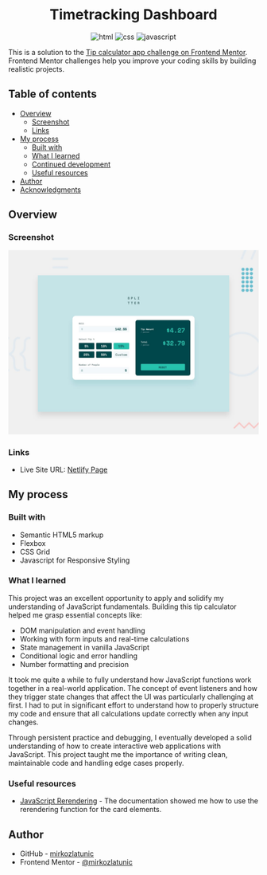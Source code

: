 <div align="center">
<h1>Timetracking Dashboard</h1>

<img src="https://img.shields.io/badge/html5-%23E34F26.svg?style=for-the-badge&logo=html5&logoColor=white" alt="html">
<img src="https://img.shields.io/badge/css3-%231572B6.svg?style=for-the-badge&logo=css3&logoColor=white" alt="css">
<img src="https://img.shields.io/badge/javascript-%23323330.svg?style=for-the-badge&logo=javascript&logoColor=%23F7DF1E" alt="javascript">
</div>

This is a solution to the [Tip calculator app challenge on Frontend Mentor](https://www.frontendmentor.io/challenges/tip-calculator-app-ugJNGbJUX). Frontend Mentor challenges help you improve your coding skills by building realistic projects.

## Table of contents

- [Overview](#overview)
  - [Screenshot](#screenshot)
  - [Links](#links)
- [My process](#my-process)
  - [Built with](#built-with)
  - [What I learned](#what-i-learned)
  - [Continued development](#continued-development)
  - [Useful resources](#useful-resources)
- [Author](#author)
- [Acknowledgments](#acknowledgments)

## Overview

### Screenshot

![Preview](./images/preview.jpg)

### Links

- Live Site URL: [Netlify Page](https://resilient-faun-14b7f1.netlify.app/)

## My process

### Built with

- Semantic HTML5 markup
- Flexbox
- CSS Grid
- Javascript for Responsive Styling

### What I learned

This project was an excellent opportunity to apply and solidify my understanding of JavaScript fundamentals. Building this tip calculator helped me grasp essential concepts like:

- DOM manipulation and event handling
- Working with form inputs and real-time calculations
- State management in vanilla JavaScript
- Conditional logic and error handling
- Number formatting and precision

It took me quite a while to fully understand how JavaScript functions work together in a real-world application. The concept of event listeners and how they trigger state changes that affect the UI was particularly challenging at first. I had to put in significant effort to understand how to properly structure my code and ensure that all calculations update correctly when any input changes.

Through persistent practice and debugging, I eventually developed a solid understanding of how to create interactive web applications with JavaScript. This project taught me the importance of writing clean, maintainable code and handling edge cases properly.

### Useful resources

- [JavaScript Rerendering](https://learn.foundersandcoders.com/workshops/dom-rendering/) - The documentation showed me how to use the rerendering function for the card elements.

## Author

- GitHub - [mirkozlatunic](https://github.com/mirkozlatunic)
- Frontend Mentor - [@mirkozlatunic](https://www.frontendmentor.io/profile/mirkozlatunic)
